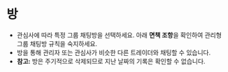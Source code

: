 # **방**

- 관심사에 따라 특정 그룹 채팅방을 선택하세요. 아래 **면책 조항**을 확인하여 관리형 그룹 채팅방 규칙을 숙지하세요.
- 방을 통해 관리자 또는 관심사가 비슷한 다른 트레이더와 채팅할 수 있습니다.
- **참고:** 방은 주기적으로 삭제되므로 지난 날짜의 기록은 확인할 수 없습니다.
